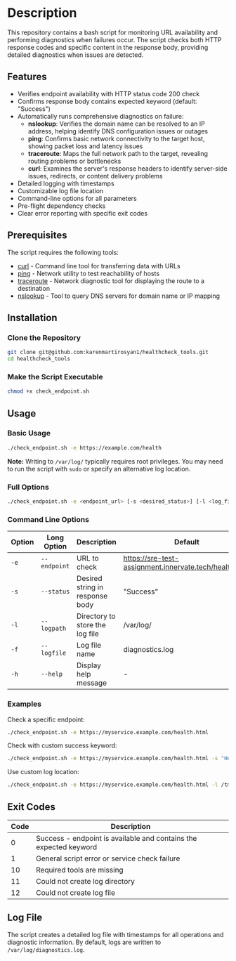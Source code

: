 # Description

This repository contains a bash script for monitoring URL availability and performing diagnostics when failures occur. The script checks both HTTP response codes and specific content in the response body, providing detailed diagnostics when issues are detected.

## Features

- Verifies endpoint availability with HTTP status code 200 check
- Confirms response body contains expected keyword (default: "Success")
- Automatically runs comprehensive diagnostics on failure:
  - **nslookup**: Verifies the domain name can be resolved to an IP address, helping identify DNS configuration issues or outages
  - **ping**: Confirms basic network connectivity to the target host, showing packet loss and latency issues
  - **traceroute**: Maps the full network path to the target, revealing routing problems or bottlenecks
  - **curl**: Examines the server's response headers to identify server-side issues, redirects, or content delivery problems
- Detailed logging with timestamps
- Customizable log file location
- Command-line options for all parameters
- Pre-flight dependency checks
- Clear error reporting with specific exit codes


## Prerequisites

The script requires the following tools:
- [curl](https://linux.die.net/man/1/curl) - Command line tool for transferring data with URLs
- [ping](https://linux.die.net/man/8/ping) - Network utility to test reachability of hosts
- [traceroute](https://linux.die.net/man/8/traceroute) - Network diagnostic tool for displaying the route to a destination
- [nslookup](https://linux.die.net/man/1/nslookup) - Tool to query DNS servers for domain name or IP mapping

## Installation

### Clone the Repository

```bash
git clone git@github.com:karenmartirosyan1/healthcheck_tools.git
cd healthcheck_tools
```

### Make the Script Executable

```bash
chmod +x check_endpoint.sh
```

## Usage

### Basic Usage

```bash
./check_endpoint.sh -e https://example.com/health
```
**Note:** Writing to `/var/log/` typically requires root privileges. You may need to run the script with `sudo` or specify an alternative log location.

### Full Options

```bash
./check_endpoint.sh -e <endpoint_url> [-s <desired_status>] [-l <log_file_path>] [-f <log_file_name>] [-h]
```

### Command Line Options

| Option | Long Option | Description | Default |
|--------|-------------|-------------|---------|
| `-e` | `--endpoint` | URL to check | https://sre-test-assignment.innervate.tech/health.html |
| `-s` | `--status` | Desired string in response body | "Success" |
| `-l` | `--logpath` | Directory to store the log file | /var/log/ |
| `-f` | `--logfile` | Log file name | diagnostics.log |
| `-h` | `--help` | Display help message | - |

### Examples

Check a specific endpoint:
```bash
./check_endpoint.sh -e https://myservice.example.com/health.html
```

Check with custom success keyword:
```bash
./check_endpoint.sh -e https://myservice.example.com/health.html -s "Healthy"
```

Use custom log location:
```bash
./check_endpoint.sh -e https://myservice.example.com/health.html -l /tmp/ -f my_service_health.log
```

## Exit Codes

| Code | Description |
|------|-------------|
| 0 | Success - endpoint is available and contains the expected keyword |
| 1 | General script error or service check failure |
| 10 | Required tools are missing |
| 11 | Could not create log directory |
| 12 | Could not create log file |

## Log File

The script creates a detailed log file with timestamps for all operations and diagnostic information. By default, logs are written to `/var/log/diagnostics.log`.
